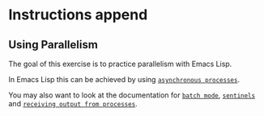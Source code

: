 # Instructions append

## Using Parallelism

The goal of this exercise is to practice parallelism with Emacs Lisp.

In Emacs Lisp this can be achieved by using [`asynchronous processes`](https://www.gnu.org/software/emacs/manual/html_node/elisp/Asynchronous-Processes.html#:~:text=An%20asynchronous%20process%20is%20controlled,%2Dtype%20(see%20below)).

You may also want to look at the documentation for [`batch mode`](https://www.gnu.org/software/emacs/manual/html_node/elisp/Batch-Mode.html), [`sentinels`](https://www.gnu.org/software/emacs/manual/html_node/elisp/Sentinels.html) and [`receiving output from processes`](https://www.gnu.org/software/emacs/manual/html_node/elisp/Output-from-Processes.html).
